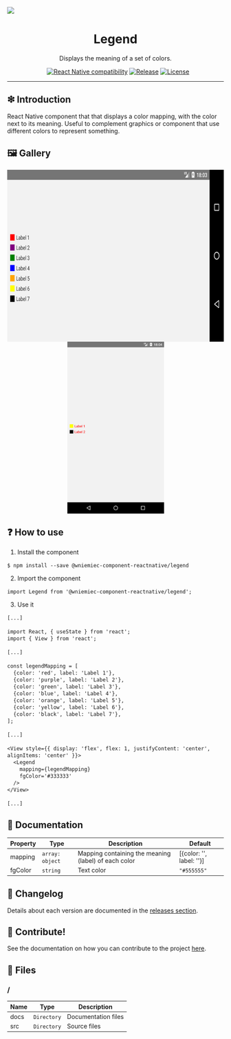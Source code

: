 ![](https://github.com/wniemiec-component-reactnative/legend/blob/master/docs/img/logo/logo.jpg)

<h1 align='center'>Legend</h1>
<p align='center'>Displays the meaning of a set of colors.</p>
<p align="center">
	<a href="https://github.com/wniemiec-component-reactnative/legend/actions/workflows/windows.yml"><img src="https://github.com/wniemiec-component-reactnative/legend/actions/workflows/windows.yml/badge.svg" alt=""></a>
	<a href="https://github.com/wniemiec-component-reactnative/legend/actions/workflows/macos.yml"><img src="https://github.com/wniemiec-component-reactnative/legend/actions/workflows/macos.yml/badge.svg" alt=""></a>
	<a href="https://github.com/wniemiec-component-reactnative/legend/actions/workflows/ubuntu.yml"><img src="https://github.com/wniemiec-component-reactnative/legend/actions/workflows/ubuntu.yml/badge.svg" alt=""></a>
	<a href="https://reactnative.dev/"><img src="https://img.shields.io/badge/React Native-0.60+-D0008F.svg" alt="React Native compatibility"></a>
	<a href="https://www.npmjs.com/package/@wniemiec-component-reactnative/legend"><img src="https://img.shields.io/npm/v/@wniemiec-component-reactnative/legend" alt="Release"></a>
	<a href="https://github.com/wniemiec-component-reactnative/legend/blob/master/LICENSE"><img src="https://img.shields.io/github/license/wniemiec-component-reactnative/legend" alt="License"></a>
</p>
<hr />

## ❇ Introduction
React Native component that that displays a color mapping, with the color next to its meaning. Useful to complement graphics or component that use different colors to represent something. 

## 🖼 Gallery

<div style="display: flex; flex-direction: row; justify-content: center; align-items: center; flex-wrap: wrap"
<img height=400 src="https://raw.githubusercontent.com/wniemiec-component-reactnative/legend/master/docs/img/screens/img1.png" alt="image 1" />

<img height=400 src="https://raw.githubusercontent.com/wniemiec-component-reactnative/legend/master/docs/img/screens/img2.png" alt="image 2" />

<img height=400 src="https://raw.githubusercontent.com/wniemiec-component-reactnative/legend/master/docs/img/screens/img3.png" alt="image 3" />
</div>

## ❓ How to use
1. Install the component
```
$ npm install --save @wniemiec-component-reactnative/legend
```

2. Import the component
```
import Legend from '@wniemiec-component-reactnative/legend';
```

3. Use it
```
[...]

import React, { useState } from 'react';
import { View } from 'react';

[...]

const legendMapping = [
  {color: 'red', label: 'Label 1'},
  {color: 'purple', label: 'Label 2'},
  {color: 'green', label: 'Label 3'},
  {color: 'blue', label: 'Label 4'},
  {color: 'orange', label: 'Label 5'},
  {color: 'yellow', label: 'Label 6'},
  {color: 'black', label: 'Label 7'},
];

[...]

<View style={{ display: 'flex', flex: 1, justifyContent: 'center', alignItems: 'center' }}>
  <Legend 
	mapping={legendMapping}
	fgColor='#333333'
  />
</View>

[...]
```


## 📖 Documentation
|        Property        |Type|Description|Default|
|----------------|-------------------------------|-----------------------------|--------|
|mapping |`array: object`|Mapping containing the meaning (label) of each color | [{color: '', label: ''}] |
|fgColor |`string`|Text color|`"#555555"`|

## 🚩 Changelog
Details about each version are documented in the [releases section](https://github.com/wniemiec-component-reactnative/legend/releases).

## 🤝 Contribute!
See the documentation on how you can contribute to the project [here](https://github.com/wniemiec-component-reactnative/legend/blob/master/CONTRIBUTING.md).

## 📁 Files

### /
|        Name        |Type|Description|
|----------------|-------------------------------|-----------------------------|
|docs |`Directory`|Documentation files|
|src     |`Directory`| Source files|
